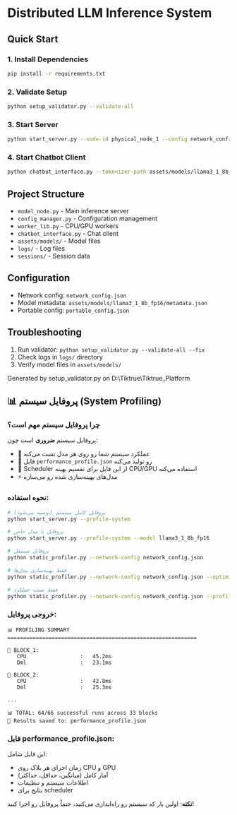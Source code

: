 # Distributed LLM Inference System

## Quick Start

### 1. Install Dependencies
```bash
pip install -r requirements.txt
```

### 2. Validate Setup
```bash
python setup_validator.py --validate-all
```

### 3. Start Server
```bash
python start_server.py --node-id physical_node_1 --config network_config.json
```

### 4. Start Chatbot Client
```bash
python chatbot_interface.py --tokenizer-path assets/models/llama3_1_8b_fp16/blocks/tokenizer
```

## Project Structure
- `model_node.py` - Main inference server
- `config_manager.py` - Configuration management
- `worker_lib.py` - CPU/GPU workers
- `chatbot_interface.py` - Chat client
- `assets/models/` - Model files
- `logs/` - Log files
- `sessions/` - Session data

## Configuration
- Network config: `network_config.json`
- Model metadata: `assets/models/llama3_1_8b_fp16/metadata.json`
- Portable config: `portable_config.json`

## Troubleshooting
1. Run validator: `python setup_validator.py --validate-all --fix`
2. Check logs in `logs/` directory
3. Verify model files in `assets/models/`

Generated by setup_validator.py on D:\Tiktrue\Tiktrue_Platform

## 📊 پروفایل سیستم (System Profiling)

### چرا پروفایل سیستم مهم است؟

پروفایل سیستم **ضروری** است چون:
- 🎯 عملکرد سیستم شما رو روی هر مدل تست می‌کنه
- 📄 فایل `performance_profile.json` رو تولید می‌کنه
- 🧠 Scheduler از این فایل برای تقسیم بهینه CPU/GPU استفاده می‌کنه
- ⚡ مدل‌های بهینه‌سازی شده رو می‌سازه

### نحوه استفاده:

```bash
# پروفایل کامل سیستم (توصیه می‌شود)
python start_server.py --profile-system

# پروفایل با مدل خاص
python start_server.py --profile-system --model llama3_1_8b_fp16

# پروفایل مستقل
python static_profiler.py --network-config network_config.json

# فقط بهینه‌سازی مدل‌ها
python static_profiler.py --network-config network_config.json --optimize-only

# فقط تست عملکرد
python static_profiler.py --network-config network_config.json --profile-only
```

### خروجی پروفایل:

```
📊 PROFILING SUMMARY
============================================================

🔹 BLOCK_1:
   CPU                 :   45.2ms
   Dml                 :   23.1ms

🔹 BLOCK_2:
   CPU                 :   42.8ms
   Dml                 :   25.3ms

...

📊 TOTAL: 64/66 successful runs across 33 blocks
💾 Results saved to: performance_profile.json
```

### فایل performance_profile.json:

این فایل شامل:
- زمان اجرای هر بلاک روی CPU و GPU
- آمار کامل (میانگین، حداقل، حداکثر)
- اطلاعات سیستم و تنظیمات
- نتایج برای scheduler

**نکته**: اولین بار که سیستم رو راه‌اندازی می‌کنید، حتماً پروفایل رو اجرا کنید!